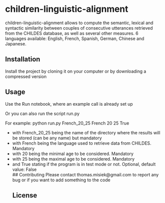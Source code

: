 # children-linguistic-alignment

children-linguistic-alignment allows to compute the semantic, lexical and syntactic similarity between couples
of consecutive utterances retrieved from the CHILDES database, as well as several other measures.
6 languages available: English, French, Spanish, German, Chinese and Japanese.

## Installation

Install the project by cloning it on your computer or by downloading a compressed version

## Usage

Use the Run notebook, where an example call is already set up

Or you can also run the script run.py

For example: python run.py French_20_25 French 20 25 True
<br />
<ul><li>
with French_20_25 being the name of the directory where the results will be stored (can be any name) but mandatory
</li><li>
with French being the language used to retrieve data from CHILDES. Mandatory
</li><li>
with 20 being the minimal age to be considered. Mandatory
</li><li>
with 25 being the maximal age to be considered. Mandatory
</li><li>
and True stating if the program is in test mode or not. Optional, default value: False
</li>
## Contributing
Please contact thomas.misiek@gmail.com to report any bug or if you want to add something to the code

## License
